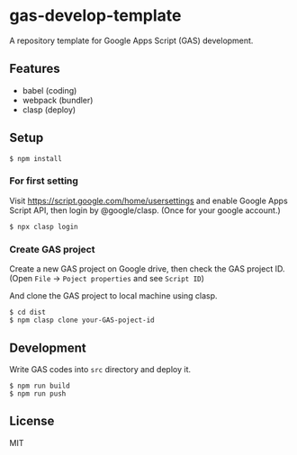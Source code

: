 # gas-develop-template

A repository template for Google Apps Script (GAS) development.

## Features

* babel (coding)
* webpack (bundler)
* clasp (deploy)

## Setup

```
$ npm install
```

### For first setting

Visit https://script.google.com/home/usersettings and enable Google Apps Script API, then login by @google/clasp. (Once for your google account.)

```
$ npx clasp login
```

### Create GAS project

Create a new GAS project on Google drive, then check the GAS project ID. (Open `File` -> `Poject properties` and see `Script ID`)

And clone the GAS project to local machine using clasp.

```
$ cd dist
$ npm clasp clone your-GAS-poject-id
```

## Development

Write GAS codes into `src` directory and deploy it.

```
$ npm run build
$ npm run push
```

## License

MIT
